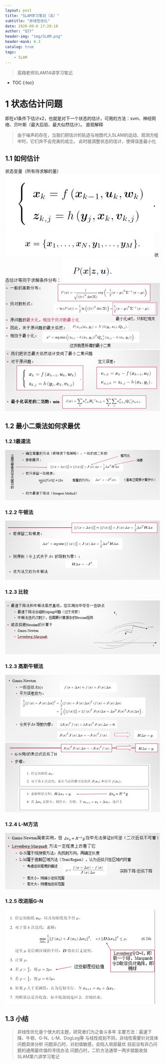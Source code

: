 ```yaml
---
layout: post
title: "SLAM学习笔记（五）"
subtitle: "非线性优化"
date: 2020-09-6 17:20:18
author: "QIY"
header-img: "img/SLAM.png"
header-mask: 0.3
catalog: true
tags:
    - SLAM
---
```

> 高翔老师SLAM14讲学习笔记
* TOC
{:toc}
# 1 状态估计问题
即在x1条件下估计x2，也就是对下一个状态的估计，可用的方法：svm、神经网络、贝叶斯（最大后验、最大似然估计）。
直观解释
>   由于噪声的存在，当我们把估计的轨迹与地图代入SLAM的运动、观测方程中时，它们并不会完美的成立。
此时就调整状态的估计，使得误差最小化
## 1.1 如何估计
状态变量（所有待求解的量）
![](/img/in-post/200906_slam5/8eed01e8ecea1434b851365139a7f27c.png)
![](/img/in-post/200906_slam5/8d20875ac116f192fbfba8cc853558bd.png)
状态估计等同于求解条件分布：
![](/img/in-post/200906_slam5/bf1b279cce8378942fc457d91022d6ea.png)
![](/img/in-post/200906_slam5/462023331fe362ee0349fcb4071a5450.png)
![](/img/in-post/200906_slam5/e93991a3c8a25ede3eda2909598e0ea3.png)
## 1.2  最小二乘法如何求最优
### 1.2.1最速法
![](/img/in-post/200906_slam5/4586c533a379f46d32dadaf78caaa7a6.png)
### 1.2.2 牛顿法
![](/img/in-post/200906_slam5/5f8a0a29c99dae7e63e9da583c31686f.png)
### 1.2.3 比较
![](/img/in-post/200906_slam5/b97615746e5371f18a9336964e3edec8.png)
### 1.2.3 高斯牛顿法
![](/img/in-post/200906_slam5/0c4c2f6e41c6d2e5835a3e2c0400fc1e.png)
![](/img/in-post/200906_slam5/00dfce65e7f4918812810845c62ca13a.png)
### 1.2.4 L-M方法
![](/img/in-post/200906_slam5/b3dec5e93e841f3108173f858140da88.png)
### 1.2.5 改进版G-N
![](/img/in-post/200906_slam5/5f4d1fcd4016553e7a7cabb74f248408.png)
## 1.3  小结
>   非线性优化是个很大的主题，研究者们为之奋斗多年
>   主要方法：最速下降、牛顿、G-N、L-M、DogLeg等
与线性规划不同，非线性需要针对具体问题具体分析
>   问题非凸时，对初值敏感，会陷入局部最优
>   目前没有非凸问题的通用最优值的寻找办法
>   问题凸时，二阶方法通常一两步就能收敛
SLAM第六讲学习笔记
